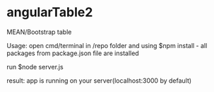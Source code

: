 # angularTable2
MEAN/Bootstrap table


Usage:
open cmd/terminal in /repo folder and using $npm install - all packages from package.json file are installed

run $node server.js

result: app is running on your server(localhost:3000 by default)
	   
